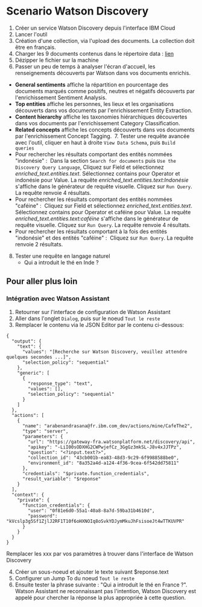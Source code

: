 # Scenario Watson Discovery

1. Créer un service Watson Discovery depuis l'interface IBM Cloud
2. Lancer l'outil
3. Création d'une collection, via l'upload des documents. La collection doit être en français.
4. Charger les 9 documents contenus dans le répertoire data : [lien](https://ibm.box.com/s/cz5a3gyry3dc083h0zxe37ou1g677m1g)
5. Dézipper le fichier sur la machine
6. Passer un peu de temps à analyser l'écran d'accueil, les renseignements découverts par Watson dans vos documents enrichis. 
- **General sentiments** affiche la répartition en pourcentage des documents marqués comme positifs, neutres et négatifs découverts par l'enrichissement Sentiment Analysis. 
- **Top entities** affiche les personnes, les lieux et les organisations découverts dans vos documents par l'enrichissement Entity Extraction. 
- **Content hierarchy** affiche les taxonomies hiérarchiques découvertes dans vos documents par l'enrichissement Category Classification. 
- **Related concepts** affiche les concepts découverts dans vos documents par l'enrichissement Concept Tagging. 
7. Tester une requête avancée avec l'outil, cliquer en haut à droite `View Data Schema`, puis `Build queries`
-   Pour rechercher les résultats comportant des entités nommées "indonésie" :  Dans la section `Search for documents` puis `Use the Discovery Query Language`, Cliquez sur Field et sélectionnez *enriched_text.entities.text*. Sélectionnez contains pour Operator et indonésie pour Value. La requête *enriched_text.entities.text:Indonésie* s'affiche dans le générateur de requête visuelle. Cliquez sur `Run Query`. La requête renvoie 4 résultats.  
- Pour rechercher les résultats comportant des entités nommées "caféine" :  Cliquez sur Field et sélectionnez *enriched_text.entities.text*. Sélectionnez contains pour Operator et caféine pour Value. La requête *enriched_text.entities.text:caféine* s'affiche dans le générateur de requête visuelle. Cliquez sur `Run Query`. La requête renvoie 4 résultats. 
- Pour rechercher les résultats comportant à la fois des entités "indonésie" et des entités "caféine" :  Cliquez sur `Run Query`. La requête renvoie 2 résultats.

8. Tester une requête en langage naturel 
    -  Qui a introduit le thé en Inde ?

## Pour aller plus loin

### Intégration avec Watson Assistant

1. Retourner sur l'interface de configuration de Watson Assistant
2. Aller dans l'onglet `Dialog`, puis sur le noeud `Tout le reste`
3. Remplacer le contenu via le JSON Editor par le contenu ci-dessous:
```
{
  "output": {
    "text": {
      "values": "[Recherche sur Watson Discovery, veuillez attendre quelques secondes ...]",
      "selection_policy": "sequential"
    },
    "generic": [
      {
        "response_type": "text",
        "values": [],
        "selection_policy": "sequential"
      }
    ]
  },
  "actions": [
    {
      "name": "arabenandrasana@fr.ibm.com_dev/actions/mine/CafeThe2",
      "type": "server",
      "parameters": {
        "url": "https://gateway-fra.watsonplatform.net/discovery/api",
        "apikey": "-LiI00sODXHG2CWPwjefCz_3GgGz3mkSL-J8v4xJJTPz",
        "question": "<?input.text?>",
        "collection_id": "43cb001b-ea83-48d3-9c29-6f9988588be0",
        "environment_id": "8a352a4d-a124-4f36-9cea-6f542dd75811"
      },
      "credentials": "$private.function_credentials",
      "result_variable": "$reponse"
    }
  ],
  "context": {
    "private": {
      "function_credentials": {
        "user": "0f81e6d0-55a1-40a8-8a7d-59ba31b4610d",
        "password": "kVcslp3g5Sf1ZjlJ2RF1T10f6oHXNOIq8oSvkYDJymMkuJhFsisoeJt4wTTKUVPR"
      }
    }
  }
}
```
Remplacer les xxx par vos paramètres à trouver dans l'interface de Watson Discovery

4. Créer un sous-noeud et ajouter le texte suivant $reponse.text
5. Configurer un Jump To du noeud `Tout le reste`
6. Ensuite tester la phrase suivante : "Qui a introduit le thé en France ?". Watson Assistant ne reconnaissant pas l'intention, Watson Discovery est appelé pour chercher la réponse la plus appropriée à cette question.
